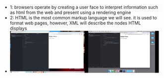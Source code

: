 - 1: browsers operate by creating a user face to interpret information such as html from the web and present using a rendering engine
- 2: HTML is the most common markup language we will see. it is used to format web pages, however, XML will describe the nodes HTML displays 
- ![Screenshot](assignment-03/images/Assignment-03_Screenshot.png)
